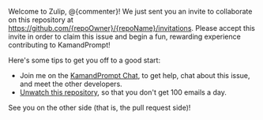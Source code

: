 Welcome to Zulip, @{commenter}! We just sent you an invite to collaborate on this repository at https://github.com/{repoOwner}/{repoName}/invitations. Please accept this invite in order to claim this issue and begin a fun, rewarding experience contributing to KamandPrompt!

Here's some tips to get you off to a good start:
* Join me on the [KamandPrompt Chat](https://kamandprompt.zulipchat.com), to get help, chat about this issue, and meet the other developers.
* [Unwatch this repository](https://help.github.com/articles/unwatching-repositories/), so that you don't get 100 emails a day.

See you on the other side (that is, the pull request side)!